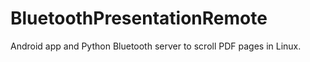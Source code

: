 # BluetoothPresentationRemote
Android app and Python Bluetooth server to scroll PDF pages in Linux.
